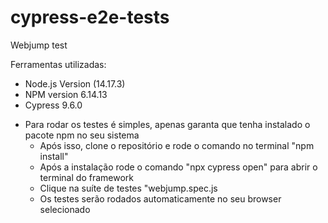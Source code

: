 # cypress-e2e-tests
Webjump test

Ferramentas utilizadas:
  - Node.js Version (14.17.3)
  - NPM version 6.14.13
  - Cypress 9.6.0

* Para rodar os testes é simples, apenas garanta que tenha instalado o pacote npm no seu sistema
  * Após isso, clone o repositório e rode o comando no terminal "npm install"
  * Após a instalação rode o comando "npx cypress open" para abrir o terminal do framework
  * Clique na suíte de testes "webjump.spec.js
  * Os testes serão rodados automaticamente no seu browser selecionado   
